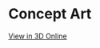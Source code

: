 
# Concept Art

[View in 3D Online](https://3dviewer.net/#model=https://github.com/prints-of-darkness/WordStorm-Display/blob/main/Concept%20Art/WS%20Test%207%20v1.step)

